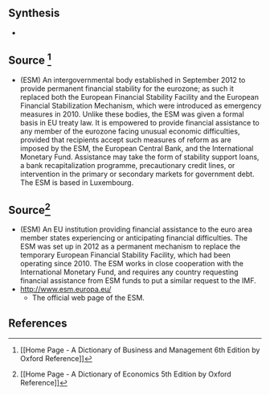 ## Synthesis
- 
## Source [^1]
- (ESM) An intergovernmental body established in September 2012 to provide permanent financial stability for the eurozone; as such it replaced both the European Financial Stability Facility and the European Financial Stabilization Mechanism, which were introduced as emergency measures in 2010. Unlike these bodies, the ESM was given a formal basis in EU treaty law. It is empowered to provide financial assistance to any member of the eurozone facing unusual economic difficulties, provided that recipients accept such measures of reform as are imposed by the ESM, the European Central Bank, and the International Monetary Fund. Assistance may take the form of stability support loans, a bank recapitalization programme, precautionary credit lines, or intervention in the primary or secondary markets for government debt. The ESM is based in Luxembourg.
## Source[^2]
- (ESM) An EU institution providing financial assistance to the euro area member states experiencing or anticipating financial difficulties. The ESM was set up in 2012 as a permanent mechanism to replace the temporary European Financial Stability Facility, which had been operating since 2010. The ESM works in close cooperation with the International Monetary Fund, and requires any country requesting financial assistance from ESM funds to put a similar request to the IMF.
- http://www.esm.europa.eu/
	- The official web page of the ESM.
## References

[^1]: [[Home Page - A Dictionary of Business and Management 6th Edition by Oxford Reference]]
[^2]: [[Home Page - A Dictionary of Economics 5th Edition by Oxford Reference]]